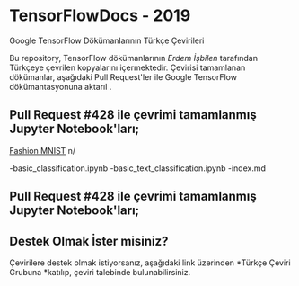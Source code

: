 # TensorFlowDocs - 2019
Google TensorFlow Dökümanlarının Türkçe Çevirileri

Bu repository, TensorFlow dökümanlarının *Erdem İşbilen* tarafından Türkçeye çevrilen kopyalarını içermektedir. Çevirisi tamamlanan dökümanlar, aşağıdaki Pull Request'ler ile Google TensorFlow dökümantasyonuna aktarıl .

## Pull Request #428 ile çevrimi tamamlanmış Jupyter Notebook'ları;

[Fashion MNIST](https://github.com/zalandoresearch/fashion-mnist) n/

-basic_classification.ipynb
-basic_text_classification.ipynb
-index.md

## Pull Request #428 ile çevrimi tamamlanmış Jupyter Notebook'ları;


## Destek Olmak İster misiniz?
Çevirilere destek olmak istiyorsanız, aşağıdaki link üzerinden *Türkçe Çeviri Grubuna *katılıp, çeviri talebinde bulunabilirsiniz.
